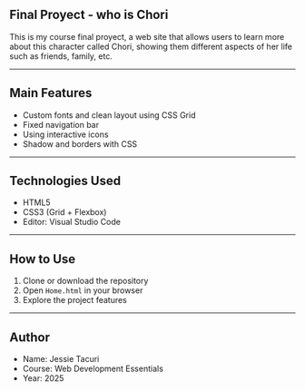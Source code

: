 ## Final Proyect - who is Chori
This is my course final proyect, a web site that allows users to learn more about this character called Chori, showing them different aspects of her life such as friends, family, etc.

---

## Main Features
- Custom fonts and clean layout using CSS Grid
- Fixed navigation bar
- Using interactive icons
- Shadow and borders with CSS

---

## Technologies Used

- HTML5
- CSS3 (Grid + Flexbox)
- Editor: Visual Studio Code

---

## How to Use

1. Clone or download the repository
2. Open `Home.html` in your browser
3. Explore the project features

---

## Author

- Name: Jessie Tacuri
- Course: Web Development Essentials
- Year: 2025